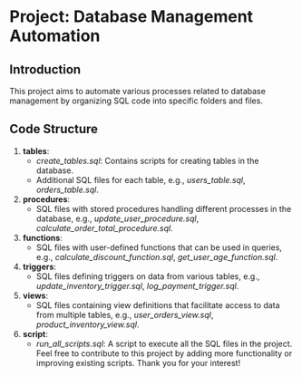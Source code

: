 # Project: Database Management Automation
## Introduction
This project aims to automate various processes related to database management by organizing SQL code into specific folders and files. 
## Code Structure
1. **tables**:
   - *create_tables.sql*: Contains scripts for creating tables in the database.
   - Additional SQL files for each table, e.g., *users_table.sql*, *orders_table.sql*.
2. **procedures**:
   - SQL files with stored procedures handling different processes in the database, e.g., *update_user_procedure.sql*, *calculate_order_total_procedure.sql*.
3. **functions**:
   - SQL files with user-defined functions that can be used in queries, e.g., *calculate_discount_function.sql*, *get_user_age_function.sql*.
4. **triggers**:
   - SQL files defining triggers on data from various tables, e.g., *update_inventory_trigger.sql*, *log_payment_trigger.sql*.
5. **views**:
   - SQL files containing view definitions that facilitate access to data from multiple tables, e.g., *user_orders_view.sql*, *product_inventory_view.sql*.
6. **script**:
   - *run_all_scripts.sql*: A script to execute all the SQL files in the project.
Feel free to contribute to this project by adding more functionality or improving existing scripts. Thank you for your interest!

